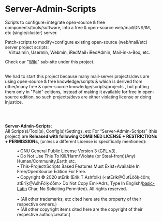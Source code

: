 # Server-Admin-Scripts
Scripts to configure+integrate open-source & free components/tools/software, into a free & open-source web/mail/DNS/IM, etc (single/cluster) server.

Patch-scripts to modify+configure existing open-source (web/mail/etc) server project scripts:<br />
&#160;&#160;&#160;Virtualmin, Usermin, Webmin, iRedMail+iRedAdmin, Mail-in-a-Box, etc.

Check our "<a href="https://github.com/atErik/Server-Admin-Scripts/wiki">Wiki</a>" sub-site under this project.
<br /><br />

We had to start this project because many mail-server projects/devs are using open-source & free knowledge/scripts & which is derived from other/many free & open-source knowledge/scripts/projects , but putting them only in "Paid" editions, instead of making it available for free in open-source edition, so such projects/devs are either violating license or doing injustice.

<br /><br />
<a name="License"></a>
<div width="100%"><b>Server-Admin-Scripts:</b><br />
 All Script(s)/Tool(s), Config(s)/Settings, etc For “Server-Admin-Scripts” (this project)
 are <b>Released with following COMBINED LICENSE + RESTRICTIONs + PERMISSIONs</b>,
 (unless a different License is specifically mentioned)<b>:</b><dl>
 <dd> 
  <b class="b">•</b> GNU General Public License Version 3 
  (<a href="https://www.GNU.org/licenses/gpl-3.0.en.html" target="_blank">GPL v3</a>).<br />
  <b class="b">•</b> Do Not Use This To Kill/Harm/Violate (or Steal-from)(Any) Human/Community,Earth,etc.<br />
  <b class="b">•</b> This-Project/Scripts Based Features Must Exist+Available In Free/OpenSource Edition For Free.<br />
  <b class="b">•</b> Copyright <b>©</b> 2020 atErik (Erik T Ashfolk) (&lt;at&#69;rik＠Ö&#965;ťĹö&#333;ķ·ċ&#333;m;
  at&#69;rïķ＠&#65;śh&#70;ölķ·ć&#333;m&gt; Do Not Copy Eml-Adrs, Type In 
  English/<a href="https://en.Wikipedia.org/wiki/Basic_Latin_%28Unicode_block%29" target="_blank">basic-Latin</a> 
  Char, No Soliciting Permitted)&#46; All rights reserved.<br />
  <br />
  <b class="b">•</b> (All other trademarks, etc cited here are the property 
  of their respective owners&#46;)<br />
  <b class="b">•</b> (All other copyright items cited here are the copyright 
  of their respective author/creator&#46;)<br />
 </dl>
</div>
<br />
